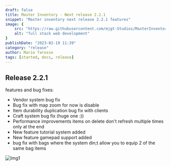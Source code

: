 ```yaml
---
draft: false
title: Master Inventory - Next release 2.2.1
snippet: "Master inventory next release 2.2.1 features"
image: {
    src: "https://raw.githubusercontent.com/mjgt-Studios/MasterInventoryDocs/main/imgs/PostImgs/newRelease.png",
    alt: "full stack web development"
}
publishDate: "2023-02-19 11:39"
category: "release"
author: Mario Tarosso
tags: [started, docs, release]
---
```


## Release 2.2.1
features and bug fixes:
- Vendor system bug fix
- Bug fix with map zoom for now is disable
- Item durability duplication bug fix with clients
- Craft system bug fix (huge one :))
- Performance improvements items on delete don't refresh multiple times only at the end
- New feature tutorial system added
- New feature gamepad support added
- bug fix with bags where the system din;t allow you to equip 2 of the same bag items

![Img1](https://raw.githubusercontent.com/mjgt-Studios/MasterInventoryDocs/main/imgs/newRelease2.2.1/Tutorial.png)
